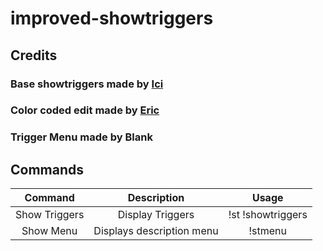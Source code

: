# improved-showtriggers

## Credits
### Base showtriggers made by [Ici](https://forums.alliedmods.net/showthread.php?t=290356)
### Color coded edit made by [Eric](https://steamcommunity.com/id/-eric)
### Trigger Menu made by Blank

## Commands
Command|Description|Usage
:---:|:---:|:---:
Show Triggers|Display Triggers|!st !showtriggers
Show Menu|Displays description menu|!stmenu
